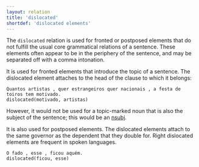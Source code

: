 ```yaml
---
layout: relation
title: 'dislocated'
shortdef: 'dislocated elements'
---
```


The `dislocated` relation is used for fronted or postposed elements
that do not fulfill the usual core grammatical relations of a
sentence. These elements often appear to be in the periphery of the sentence, and may be separated off with a comma intonation.

It is used for fronted elements that introduce the topic of a sentence. The dislocated element attaches to the head of the clause to which it belongs:


~~~ sdparse
Quantos artistas , quer estrangeiros quer nacionais , a festa de toiros tem motivado.
dislocated(motivado, artistas)
~~~

However, it would not be used for a topic-marked noun that is also the subject of the sentence; this would be an [nsubj]().

It is also used for postposed elements. The dislocated elements attach to the same governor as the dependent that they double for. Right dislocated elements are frequent in spoken languages.

~~~ sdparse
O fado , esse , ficou aquém.
dislocated(ficou, esse)
~~~

